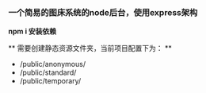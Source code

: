 ﻿
### 一个简易的图床系统的node后台，使用express架构

**npm i 安装依赖**

** 需要创建静态资源文件夹，当前项目配置下为： **
* /public/anonymous/
* /public/standard/
* /public/temporary/
